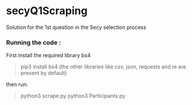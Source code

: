 # secyQ1Scraping
Solution for the 1st question in the Secy selection process

### Running the code :
First install the required library bs4
> pip3 install bs4
(the other libraries like csv, json, requests and re are present by default)

then run:
> python3 scrape.py
> python3 Participants.py

